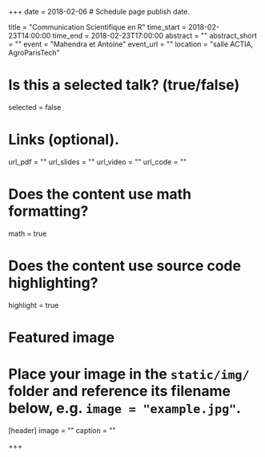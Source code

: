 +++
date = 2018-02-06  # Schedule page publish date.

title = "Communication Scientifique en R"
time_start = 2018-02-23T14:00:00
time_end = 2018-02-23T17:00:00
abstract = ""
abstract_short = ""
event = "Mahendra et Antoine"
event_url = ""
location = "salle ACTIA, AgroParisTech"

# Is this a selected talk? (true/false)
selected = false

# Links (optional).
url_pdf = ""
url_slides = ""
url_video = ""
url_code = ""

# Does the content use math formatting?
math = true

# Does the content use source code highlighting?
highlight = true

# Featured image
# Place your image in the `static/img/` folder and reference its filename below, e.g. `image = "example.jpg"`.
[header]
image = ""
caption = ""

+++

